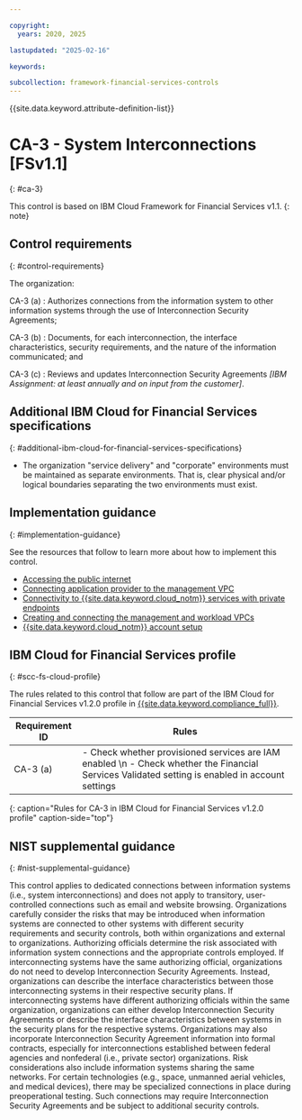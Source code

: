 ```yaml
---

copyright:
  years: 2020, 2025

lastupdated: "2025-02-16"

keywords:

subcollection: framework-financial-services-controls
---
```


{{site.data.keyword.attribute-definition-list}}


# CA-3 - System Interconnections [FSv1.1]
{: #ca-3}

This control is based on IBM Cloud Framework for Financial Services v1.1.
{: note}


## Control requirements
{: #control-requirements}

The organization:

CA-3 (a)
    : Authorizes connections from the information system to other information systems through the use of Interconnection Security Agreements;

CA-3 (b)
    : Documents, for each interconnection, the interface characteristics, security requirements, and the nature of the information communicated; and

CA-3 (c)
    : Reviews and updates Interconnection Security Agreements _[IBM Assignment: at least annually and on input from the customer]_.

## Additional IBM Cloud for Financial Services specifications
{: #additional-ibm-cloud-for-financial-services-specifications}

- The organization "service delivery" and "corporate" environments must be maintained as separate environments. That is, clear physical and/or logical boundaries separating the two environments must exist.

## Implementation guidance
{: #implementation-guidance}

See the resources that follow to learn more about how to implement this control.

- [Accessing the public internet](/docs/framework-financial-services?topic=framework-financial-services-vpc-architecture-connectivity-to-internet)
- [Connecting application provider to the management VPC](/docs/framework-financial-services?topic=framework-financial-services-vpc-architecture-connectivity-management)
- [Connectivity to {{site.data.keyword.cloud_notm}} services with private endpoints](/docs/framework-financial-services?topic=framework-financial-services-vpc-architecture-connectivity-to-services)
- [Creating and connecting the management and workload VPCs](/docs/framework-financial-services?topic=framework-financial-services-vpc-architecture-connectivity-create-vpcs)
- [{{site.data.keyword.cloud_notm}} account setup](/docs/framework-financial-services?topic=framework-financial-services-shared-account-setup)

## IBM Cloud for Financial Services profile
{: #scc-fs-cloud-profile}

The rules related to this control that follow are part of the IBM Cloud for Financial Services v1.2.0 profile in [{{site.data.keyword.compliance_full}}](/docs/security-compliance?topic=security-compliance-getting-started).

| Requirement ID | Rules |
|----------------|-------|
| CA-3 (a) | - Check whether provisioned services are IAM enabled \n - Check whether the Financial Services Validated setting is enabled in account settings |
{: caption="Rules for CA-3 in IBM Cloud for Financial Services v1.2.0 profile" caption-side="top"}

## NIST supplemental guidance
{: #nist-supplemental-guidance}

This control applies to dedicated connections between information systems (i.e., system interconnections) and does not apply to transitory, user-controlled connections such as email and website browsing. Organizations carefully consider the risks that may be introduced when information systems are connected to other systems with different security requirements and security controls, both within organizations and external to organizations. Authorizing officials determine the risk associated with information system connections and the appropriate controls employed. If interconnecting systems have the same authorizing official, organizations do not need to develop Interconnection Security Agreements. Instead, organizations can describe the interface characteristics between those interconnecting systems in their respective security plans. If interconnecting systems have different authorizing officials within the same organization, organizations can either develop Interconnection Security Agreements or describe the interface characteristics between systems in the security plans for the respective systems. Organizations may also incorporate Interconnection Security Agreement information into formal contracts, especially for interconnections established between federal agencies and nonfederal (i.e., private sector) organizations. Risk considerations also include information systems sharing the same networks. For certain technologies (e.g., space, unmanned aerial vehicles, and medical devices), there may be specialized connections in place during preoperational testing. Such connections may require Interconnection Security Agreements and be subject to additional security controls.
